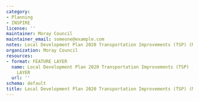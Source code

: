 ```yaml
---
category:
- Planning
- INSPIRE
license: ''
maintainer: Moray Council
maintainer_email: someone@example.com
notes: Local Development Plan 2020 Transportation Improvements (TSP) (Moray)
organization: Moray Council
resources:
- format: FEATURE LAYER
  name: Local Development Plan 2020 Transportation Improvements (TSP) (Moray) FEATURE
    LAYER
  url: ''
schema: default
title: Local Development Plan 2020 Transportation Improvements (TSP) (Moray)
---
```

